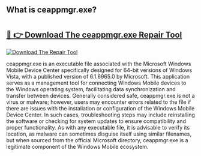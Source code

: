 ## What is ceappmgr.exe? 

# <h2><a href="https://exedetect.com/download.php?ceappmgr.exe">🔗 👉 Download The ceappmgr.exe Repair Tool</a></h2>

[![Download The Repair Tool](https://exedetect.com/download-button.jpg)](https://exedetect.com/download.php?ceappmgr.exe)

ceappmgr.exe is an executable file associated with the Microsoft Windows Mobile Device Center specifically designed for 64-bit versions of Windows Vista, with a published version of 6.1.6965.0 by Microsoft. This application serves as a management tool for connecting Windows Mobile devices to the Windows operating system, facilitating data synchronization and transfer between devices. Generally considered safe, ceappmgr.exe is not a virus or malware; however, users may encounter errors related to the file if there are issues with the installation or configuration of the Windows Mobile Device Center. In such cases, troubleshooting steps may include reinstalling the software or checking for system updates to ensure compatibility and proper functionality. As with any executable file, it is advisable to verify its location, as malware can sometimes disguise itself using similar filenames, but when sourced from the official Microsoft directory, ceappmgr.exe is a legitimate component of the Windows Mobile ecosystem.